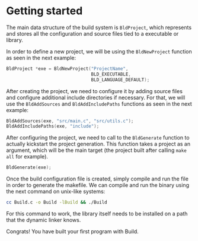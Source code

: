 # Getting started

The main data structure of the build system is `BldProject`, which
represents and stores all the configuration and source files tied to a
executable or library.

In order to define a new project, we will be using the `BldNewProject`
function as seen in the next example:

```c
BldProject *exe = BldNewProject("ProjectName",
                                BLD_EXECUTABLE,
                                BLD_LANGUAGE_DEFAULT);
```

After creating the project, we need to configure it by adding source
files and configure additional include directories if necessary. For
that, we will use the `BldAddSources` and `BldAddIncludePaths`
functions as seen in the next example:

```c
BldAddSources(exe, "src/main.c", "src/utils.c");
BldAddIncludePaths(exe, "include");
```

After configuring the project, we need to call to the `BldGenerate`
function to actually kickstart the project generation. This function
takes a project as an argument, which will be the main target (the
project built after calling `make all` for example).

```c
BldGenerate(exe);
```

Once the build configuration file is created, simply compile and run
the file in order to generate the makefile. We can compile and run the
binary using the next command on unix-like systems:

```bash
cc Build.c -o Build -lBuild && ./Build
```

For this command to work, the library itself needs to be installed on
a path that the dynamic linker knows.

Congrats! You have built your first program with Build.
